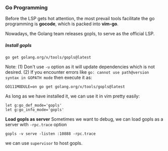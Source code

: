 ### Go Programming

Before the LSP gets hot attention, the most prevail tools facilitate the go programming is **gocode**, which is packed into **vim-go**.

Nowadays, the Golang team releases gopls, to serve as the official LSP.

##### Install gopls

```shell
go get golang.org/x/tools/gopls@latest
```

Note:
(1) Don't use `-u` option as it will update dependencies which is not desired.
(2) If you encounter errors like `go: cannot use path@version syntax in GOPATH mode`
then execute it as:

```shell
GO111MODULE=on go get golang.org/x/tools/gopls@latest
```

As long as we have installed it, we can use it in vim pretty easily:

```viml
let g:go_def_mode='gopls'
let g:go_info_mode='gopls'
```

**Load gopls as server**
Sometimes we want to debug, we can load gopls as a server with `-rpc.trace` option

```shell
gopls -v serve -listen :10888 -rpc.trace
```

we can use `supervisor` to host gopls.

